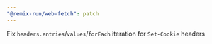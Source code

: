 ```yaml
---
"@remix-run/web-fetch": patch
---
```


Fix `headers.entries`/`values`/`forEach` iteration for `Set-Cookie` headers
